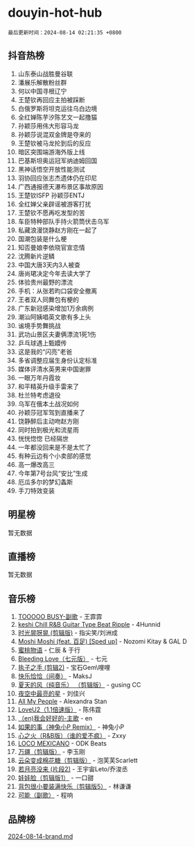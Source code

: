 # douyin-hot-hub

`最后更新时间：2024-08-14 02:21:35 +0800`

## 抖音热榜

1. 山东泰山战胜曼谷联
1. 潘展乐解散粉丝群
1. 何以中国寻根辽宁
1. 王楚钦再回应主拍被踩断
1. 白俄罗斯将坦克运往乌白边境
1. 全红婵陈芋汐陈艺文一起撸猫
1. 孙颖莎用伟大形容马龙
1. 孙颖莎说混双金牌是夺来的
1. 王楚钦被马龙抡到后的反应
1. 暗区突围端游海外版上线
1. 巴基斯坦奥运冠军纳迪姆回国
1. 黑神话悟空开放性能测试
1. 羽协回应张志杰遗体仍在印尼
1. 广西通报德天瀑布景区事故原因
1. 王楚钦ISFP 孙颖莎ENTJ
1. 全红婵父亲辟谣被游客打扰
1. 王楚钦不愿再吃发型的苦
1. 车臣特种部队手持火箭筒伏击乌军
1. 私藏浪漫饶静赵方刚在一起了
1. 国潮包装是什么梗
1. 知否曼娘李依晓官宣恋情
1. 沈腾新片逆鳞
1. 中国大唐3天内3人被查
1. 唐尚珺决定今年去读大学了
1. 体验贵州最野的漂流
1. 手机：从张若昀口袋安全撤离
1. 王者双人同舞包有梗的
1. 广东新冠感染增加1万余病例
1. 潮汕阿姨唱英文歌有多上头
1. 谧境手势舞挑战
1. 武功山景区夫妻俩漂流1死1伤
1. 乒乓球遇上甄嬛传
1. 这是我的“闪亮”老爸
1. 多省调整应届生身份认定标准
1. 媒体评清水英男来中国谢罪
1. 一眼万年丹霞妆
1. 和平精英升级手雷来了
1. 杜兰特考虑退役
1. 乌军在俄本土战况如何
1. 孙颖莎冠军驾到直播来了
1. 饶静醉后主动吻赵方刚
1. 同时拍到极光和流星雨
1. 恍恍惚惚 已经隔世
1. 一年都没回来是不是太忙了
1. 有种云边有个小卖部的感觉
1. 高一爆改高三
1. 今年第7号台风“安比”生成
1. 厄瓜多尔的梦幻螽斯
1. 手刀特效变装

## 明星榜

暂无数据

## 直播榜

暂无数据

## 音乐榜

1. [TOOOOO BUSY-副歌](https://sf5-hl-cdn-tos.douyinstatic.com/obj/tos-cn-ve-2774/o0fmjGZetNDjSM5EimFs2QlzBg30YgByJMRQrC) - 王霏霏
1. [keshi Chill R&B Guitar Type Beat Ripple](https://sf5-hl-cdn-tos.douyinstatic.com/obj/tos-cn-ve-2774/okQIfmitAB3HpgZQo0YCEFEACcDhQngn0fkFIC) - 4Hunnid
1. [时光晃呀晃 (剪辑版)](https://sf5-hl-cdn-tos.douyinstatic.com/obj/tos-cn-ve-2774/o8ACeQem3gwI1x3GIYGAfKG0LJebKFRJDwRwyW) - 指尖笑/刘洲成
1. [Moshi Moshi (feat. 百足) [Sped up]](https://sf5-hl-cdn-tos.douyinstatic.com/obj/tos-cn-ve-2774/ocCPFQcXJLeroaIdQLIGAoeeYM3OAUYGDguHXz) - Nozomi Kitay & GAL D
1. [蜜桃物语](https://sf5-hl-cdn-tos.douyinstatic.com/obj/tos-cn-ve-2774/oIhOSCZtIACtYU4XQkngiW9kCBfVD1Fz9IYeqL) - 仁辰 & 于行
1. [Bleeding Love（七元版）](https://sf3-cdn-tos.douyinstatic.com/obj/tos-cn-ve-2774/oEgC9eZFHQ1MfSRnrfkzFp8AayDWqAQMABBgUs) - 七元
1. [执子之手 (剪辑2)](https://sf5-hl-cdn-tos.douyinstatic.com/obj/tos-cn-ve-2774/oUoZLQjCc31XzqsBnBQUNgeKtYPBcgbFDwtfcu) - 宝石Gem\哩哩
1. [快乐恰恰（间奏）](https://sf5-hl-cdn-tos.douyinstatic.com/obj/tos-cn-ve-2774/oMesum3HvWQXJxuMFeVYzf54o2QzH5aEBPOCAn) - MaksJ
1. [夏天的风（纯音乐） （剪辑版）](https://sf5-hl-cdn-tos.douyinstatic.com/obj/tos-cn-ve-2774/oUzLjBZZFQAoNRmGokEeD5zfQCObp6UeFAnTa6) - gusing CC
1. [夜空中最亮的星](https://sf6-cdn-tos.douyinstatic.com/obj/tos-cn-ve-2774/o4IfgGwqqnFeXEMGaS8JBzJAdayAaCeoxqbjCD) - 刘佳兴
1. [All My People](https://sf5-hl-cdn-tos.douyinstatic.com/obj/tos-cn-ve-2774/c7773e6b7c3f4bd9b26cd85b0cfa4eff) - Alexandra Stan
1. [LoveU2（1.1倍速版）](https://sf5-hl-cdn-tos.douyinstatic.com/obj/tos-cn-ve-2774/oQMeDffLaEmgMwgCOEMAFCI6INzoFPgWdD0rsa) - 陈伟霆
1. [（en)我会好好的-主歌](https://sf5-hl-cdn-tos.douyinstatic.com/obj/tos-cn-ve-2774/oUrYpIdrvCbA8m8yAZjbMWjUkL6tiinWMkBTs) - en
1. [如果的事（神兔小P Remix）](https://sf5-hl-cdn-tos.douyinstatic.com/obj/tos-cn-ve-2774/okHtAffz3g4ZB0BMQn9iC9BC6AciI3xCmgQTqt) - 神兔小P
1. [心之火（R&B版）（谁的爱不疯）](https://sf5-hl-cdn-tos.douyinstatic.com/obj/tos-cn-ve-2774/okemkEDaIBBE3OosftCgMxlFkLQZRw37t36ZQv) - Zxxy
1. [LOCO MEXICANO](https://sf5-hl-cdn-tos.douyinstatic.com/obj/tos-cn-ve-2774/owxVoxJorA4ILBfsMAjU6t7O1xW9w0tS7EYzh6) - ODK Beats
1. [万疆（剪辑版）](https://sf5-hl-cdn-tos.douyinstatic.com/obj/tos-cn-ve-2774/ooG7oVgFlDTelKCjCsTTobQvbdtj1BBQXnfZd8) - 李玉刚
1. [云朵变成棉花糖（剪辑版）](https://sf5-hl-cdn-tos.douyinstatic.com/obj/tos-cn-ve-2774/o8LC84GQLALFfXeyJmh8KE61byVQYMMeAZLfEI) - 泡芙芙Scarlett
1. [若月亮没来 (片段2)](https://sf3-cdn-tos.douyinstatic.com/obj/tos-cn-ve-2774/ocQavLLjkCOeDxGyYeIMGgNAIwJ0QXE1Ve3Fzv) - 王宇宙Leto/乔浚丞
1. [娃娃脸（剪辑版1）](https://sf5-hl-cdn-tos.douyinstatic.com/obj/tos-cn-ve-2774/oIimSCgQoNUePTAZ1Ba7TeADY4KetGYsVFeaaB) - 一口甜
1. [背包很小要装满快乐（剪辑版5）](https://sf5-hl-cdn-tos.douyinstatic.com/obj/tos-cn-ve-2774/oUqSJIiBjw2pxsBAiQRmkbZGJrlGCMBPpIW90) - 林谦谦
1. [可能（副歌）](https://sf5-hl-cdn-tos.douyinstatic.com/obj/tos-cn-ve-2774/cde1731888894259b333569393c2fb51) - 程响

## 品牌榜

[2024-08-14-brand.md](2024-08-14-brand.md)
